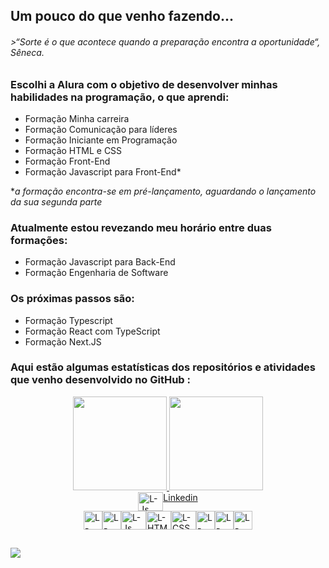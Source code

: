 ## Um pouco do que venho fazendo...

###### >*“Sorte é o que acontece quando a preparação encontra a oportunidade“, Sêneca.*

### **<p> Escolhi a Alura com o objetivo de desenvolver minhas habilidades na programação, o que aprendi: </p>**
<ul>
<li> Formação Minha carreira</li>
<li> Formação Comunicação para líderes</li>
<li> Formação Iniciante em Programação</li>
<li> Formação HTML e CSS</li>
<li> Formação Front-End</li>
<li> Formação Javascript para Front-End*</li>
</ul>

**a formação encontra-se em pré-lançamento, aguardando o lançamento da sua segunda parte*

### **<p> Atualmente estou revezando meu horário entre duas formações:</p>** 
<ul>
<li> Formação Javascript para Back-End</li>
<li> Formação Engenharia de Software</li>
</ul>

### **<p> Os próximas passos são: </p>**
<ul>
<li> Formação Typescript</li>
<li> Formação React com TypeScript</li>
<li> Formação Next.JS</li>
</ul>


### **<p> Aqui estão algumas estatísticas dos repositórios e atividades que venho desenvolvido no GitHub : </p>**
<div align="center">
  <a href="https://github.com/LucianoModest0">
  <img height="150em" src="https://github-readme-stats.vercel.app/api?username=LucianoModest0&show_icons=true&theme=dark&include_all_commits=true&count_private=true"/>
  <img height="150em" src="https://github-readme-stats.vercel.app/api/top-langs/?username=LucianoModest0&layout=compact&langs_count=7&theme=dark"/>
  </a>
</div>
  
<div style="display: flex;justify-content:center;"><br>
   <img align="center" alt="L-Js" height="30" width="40" src="https://cdn.jsdelivr.net/gh/devicons/devicon/icons/linkedin/linkedin-original.svg" />
   <a href="https://www.linkedin.com/in/luciano-modesto/">Linkedin</a>
</div>

<div style="display: flex;justify-content:center;"><br>
  <img align="center" alt="L-DOCKER" height="30" width "40" src="https://cdn.jsdelivr.net/gh/devicons/devicon/icons/linux/linux-original.svg"/>
  <img align="center" alt="L-DOCKER" height="30" width "40" src="https://cdn.jsdelivr.net/gh/devicons/devicon/icons/vscode/vscode-original-wordmark.svg"/>
  <img align="center" alt="L-Js" height="30" width="40" src="https://cdn.jsdelivr.net/gh/devicons/devicon/icons/html5/html5-original-wordmark.svg"">
  <img align="center" alt="L-HTML" height="30" width="40" src="https://cdn.jsdelivr.net/gh/devicons/devicon/icons/css3/css3-original-wordmark.svg">
  <img align="center" alt="L-CSS" height="30" width="40" src="https://cdn.jsdelivr.net/gh/devicons/devicon/icons/sass/sass-original.svg"">
  <img align="center" alt="L-VSCODE" height="30" width "40" src="https://cdn.jsdelivr.net/gh/devicons/devicon/icons/bulma/bulma-plain.svg""/>
  <img align="center" alt="L-DOCKER" height="30" width "40" src="https://cdn.jsdelivr.net/gh/devicons/devicon/icons/bootstrap/bootstrap-plain-wordmark.svg"/>
  <img align="center" alt="L-DOCKER" height="30" width "40" src="https://cdn.jsdelivr.net/gh/devicons/devicon/icons/javascript/javascript-plain.svg"/>
</div>
  
  
    
  ##
  
  <div> 

  <a href = "mailto:lumoname@gmail.com"><img src="https://img.shields.io/badge/-Gmail-%23333?style=for-the-badge&logo=gmail&logoColor=white" target="_blank"></a>
<!--   <a href="https://www.linkedin.com/in/#" target="_blank"><img src="https://img.shields.io/badge/-LinkedIn-%230077B5?style=for-the-badge&logo=linkedin&logoColor=white" target="_blank"></a>  -->

 
</div>
  
